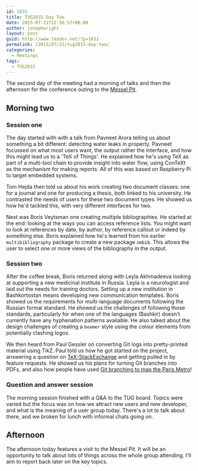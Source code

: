 ```yaml
---
id: 1831
title: TUG2015 Day Two
date: 2015-07-21T12:56:57+00:00
author: josephwright
layout: post
guid: http://www.texdev.net/?p=1831
permalink: /2015/07/21/tug2015-day-two/
categories:
  - Meetings
tags:
  - TUG2015
---
```

The second day of the meeting had a morning of talks and then the afternoon for the conference outing to the <a href="https://en.wikipedia.org/wiki/Messel_pit">Messel Pit</a>.

<h2>Morning two</h2>

<h3>Session one</h3>

The day started with with a talk from Pavneet Arora telling us about something a bit different: detecting water leaks in property. Pavneet focussed on what most users want, the output rather the interface, and how this might lead us to a 'TeX of Things'. He explained how he's using TeX as part of a multi-tool chain to provide insight into water flow, using ConTeXt as the mechanism for making reports. All of this was based on Raspberry Pi to target embedded systems.

Tom Hejda then told us about his work creating two document classes: one for a journal and one for producing a thesis, both linked to his university. He contrasted the needs of users for these two document types. He showed us how he'd tackled this, with very different interfaces for two.

Next was Boris Veytsman one creating multiple bibliographies. He started at the end: looking at the ways you can access reference lists. You might want to look at references by date, by author, by reference callout or indeed by something else. Boris explained how he's learned from his earlier <code>multibibliography</code> package to create a new package <code>nmbib</code>. This allows the user to select one or more views of the bibliography in the output.

<h3>Session two</h3>

After the coffee break, Boris returned along with Leyla Akhmadeeva looking at supporting a new medicinal institute in Russia. Leyla is a neurologist and laid out the needs for training doctors. Setting up a new institution in Bashkortostan means developing new communication templates. Boris showed us the requirements for multi-language documents following the Russian formal standard. He showed us the challenges of following those standards, particularly for when one of the languages (Bashkir) doesn't currently have any hyphenation patterns available. He also talked about the design challenges of creating a <code>beamer</code> style using the colour elements from potentially clashing logos.

We then heard from Paul Gessler on converting Git logs into pretty-printed material using TikZ. Paul told us how he got started on the project, answering a question on <a href="http://tex.stackexchange.com">TeX-StackExchange</a> and getting pulled in by feature requests. He showed us his plans for turning Git branches into PDFs, and also how people have used <a href="https://github.com/vbarbaresi/MetroGit">Git branching to map the Paris Metro</a>!

<h3>Question and answer session</h3>

The morning session finished with a Q&amp;A to the TUG board. Topics were varied but the focus was on how we attract new users and new developer, and what is the meaning of a user group today. There's a lot to talk about there, and we broken for lunch with informal chats going on.

<h2>Afternoon</h2>

The afternoon today features a visit to the Messel Pit. It will be an opportunity to talk about lots of things across the whole group attending. I'll aim to report back later on the key topics.

